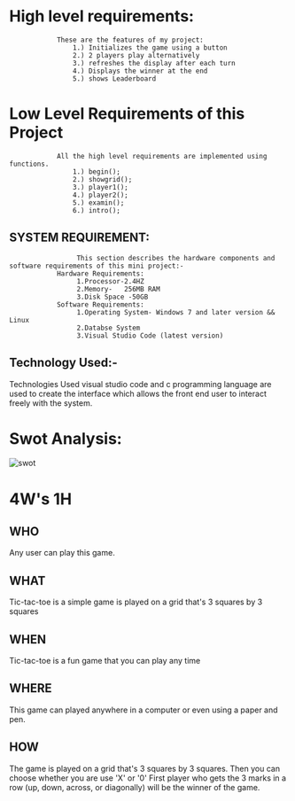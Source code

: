 # High level requirements:
                These are the features of my project:   
                    1.) Initializes the game using a button
                    2.) 2 players play alternatively 
                    3.) refreshes the display after each turn
                    4.) Displays the winner at the end
                    5.) shows Leaderboard

# Low Level Requirements of this Project
                All the high level requirements are implemented using functions.
                    1.) begin();
                    2.) showgrid();
                    3.) player1();
                    4.) player2();
                    5.) examin();
                    6.) intro();

## SYSTEM REQUIREMENT:
                     This section describes the hardware components and software requirements of this mini project:-
                Hardware Requirements:
                     1.Processor-2.4HZ
                     2.Memory-   256MB RAM
                     3.Disk Space -50GB
                Software Requirements:
                     1.Operating System- Windows 7 and later version && Linux
                     2.Databse System
                     3.Visual Studio Code (latest version)

## Technology Used:-
Technologies Used visual studio code  and  c programming  language  are  used  to  create  the  interface  which allows the front end user to interact freely with the system.


# Swot Analysis:
![swot](https://user-images.githubusercontent.com/64160088/153546027-996e76de-f9b9-4689-89d1-3931a9189077.png)

# 4W's 1H
## WHO
Any user can play this game.

## WHAT
Tic-tac-toe is a simple game is played on a grid that's 3 squares by 3 squares

## WHEN
Tic-tac-toe is a fun game that you can play any time

## WHERE
This game can played anywhere in a computer or even using a paper and pen.

## HOW
The game is played on a grid that's 3 squares by 3 squares. Then you can choose whether you are use 'X' or '0' First player who gets the 3 marks in a row (up, down, across, or diagonally) will be the winner of the game.
